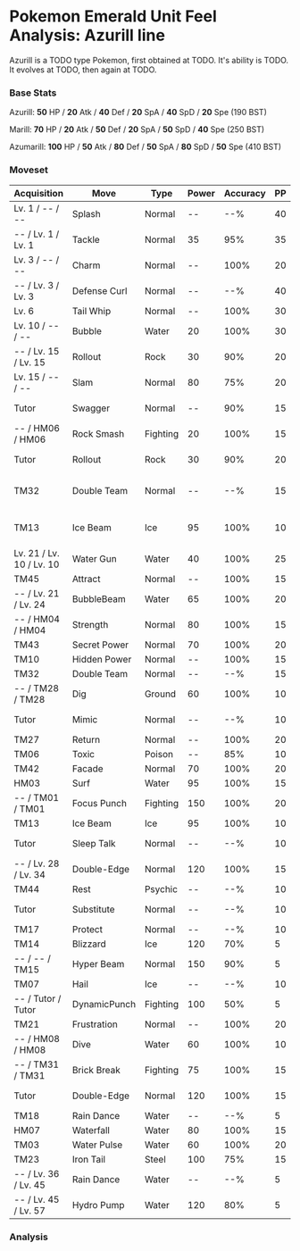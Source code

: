 # Pokemon Emerald Unit Feel Analysis: Azurill line

Azurill is a TODO type Pokemon, first obtained at TODO. It's ability is TODO. It evolves at TODO, then again at TODO.

### Base Stats

Azurill: **50** HP / **20** Atk / **40** Def / **20** SpA / **40** SpD / **20** Spe (190 BST)

Marill: **70** HP / **20** Atk / **50** Def / **20** SpA / **50** SpD / **40** Spe (250 BST)

Azumarill: **100** HP / **50** Atk / **80** Def / **50** SpA / **80** SpD / **50** Spe (410 BST)

### Moveset

|Acquisition             |Move        |Type    |Power|Accuracy|PP |Notes                    |
|---                     |---         |---     |---  |---     |---|---                      |
|Lv. 1 / -- / --         |Splash      |Normal  |--   |--%     |40 |                         |
|-- / Lv. 1 / Lv. 1      |Tackle      |Normal  |35   |95%     |35 |                         |
|Lv. 3 / -- / --         |Charm       |Normal  |--   |100%    |20 |                         |
|-- / Lv. 3 / Lv. 3      |Defense Curl|Normal  |--   |--%     |40 |                         |
|Lv. 6                   |Tail Whip   |Normal  |--   |100%    |30 |                         |
|Lv. 10 / -- / --        |Bubble      |Water   |20   |100%    |30 |                         |
|-- / Lv. 15 / Lv. 15    |Rollout     |Rock    |30   |90%     |20 |                         |
|Lv. 15 / -- / --        |Slam        |Normal  |80   |75%     |20 |                         |
|Tutor                   |Swagger     |Normal  |--   |90%     |15 |Emerald only             |
|-- / HM06 / HM06        |Rock Smash  |Fighting|20   |100%    |15 |                         |
|Tutor                   |Rollout     |Rock    |30   |90%     |20 |Emerald only             |
|TM32                    |Double Team |Normal  |--   |--%     |15 |Buy at Game Corner       |
|TM13                    |Ice Beam    |Ice     |95   |100%    |10 |Buy at Game Corner       |
|Lv. 21 / Lv. 10 / Lv. 10|Water Gun   |Water   |40   |100%    |25 |                         |
|TM45                    |Attract     |Normal  |--   |100%    |15 |                         |
|-- / Lv. 21 / Lv. 24    |BubbleBeam  |Water   |65   |100%    |20 |                         |
|-- / HM04 / HM04        |Strength    |Normal  |80   |100%    |15 |                         |
|TM43                    |Secret Power|Normal  |70   |100%    |20 |                         |
|TM10                    |Hidden Power|Normal  |--   |100%    |15 |                         |
|TM32                    |Double Team |Normal  |--   |--%     |15 |                         |
|-- / TM28 / TM28        |Dig         |Ground  |60   |100%    |10 |                         |
|Tutor                   |Mimic       |Normal  |--   |--%     |10 |Emerald only             |
|TM27                    |Return      |Normal  |--   |100%    |20 |                         |
|TM06                    |Toxic       |Poison  |--   |85%     |10 |                         |
|TM42                    |Facade      |Normal  |70   |100%    |20 |                         |
|HM03                    |Surf        |Water   |95   |100%    |15 |                         |
|-- / TM01 / TM01        |Focus Punch |Fighting|150  |100%    |20 |                         |
|TM13                    |Ice Beam    |Ice     |95   |100%    |10 |                         |
|Tutor                   |Sleep Talk  |Normal  |--   |--%     |10 |Emerald only             |
|-- / Lv. 28 / Lv. 34    |Double-Edge |Normal  |120  |100%    |15 |                         |
|TM44                    |Rest        |Psychic |--   |--%     |10 |                         |
|Tutor                   |Substitute  |Normal  |--   |--%     |10 |Emerald only             |
|TM17                    |Protect     |Normal  |--   |--%     |10 |                         |
|TM14                    |Blizzard    |Ice     |120  |70%     |5  |                         |
|-- / -- / TM15          |Hyper Beam  |Normal  |150  |90%     |5  |                         |
|TM07                    |Hail        |Ice     |--   |--%     |10 |                         |
|-- / Tutor / Tutor      |DynamicPunch|Fighting|100  |50%     |5  |Emerald only             |
|TM21                    |Frustration |Normal  |--   |100%    |20 |                         |
|-- / HM08 / HM08        |Dive        |Water   |60   |100%    |10 |                         |
|-- / TM31 / TM31        |Brick Break |Fighting|75   |100%    |15 |                         |
|Tutor                   |Double-Edge |Normal  |120  |100%    |15 |Emerald only             |
|TM18                    |Rain Dance  |Water   |--   |--%     |5  |                         |
|HM07                    |Waterfall   |Water   |80   |100%    |15 |                         |
|TM03                    |Water Pulse |Water   |60   |100%    |20 |                         |
|TM23                    |Iron Tail   |Steel   |100  |75%     |15 |                         |
|-- / Lv. 36 / Lv. 45    |Rain Dance  |Water   |--   |--%     |5  |                         |
|-- / Lv. 45 / Lv. 57    |Hydro Pump  |Water   |120  |80%     |5  |                         |

### Analysis